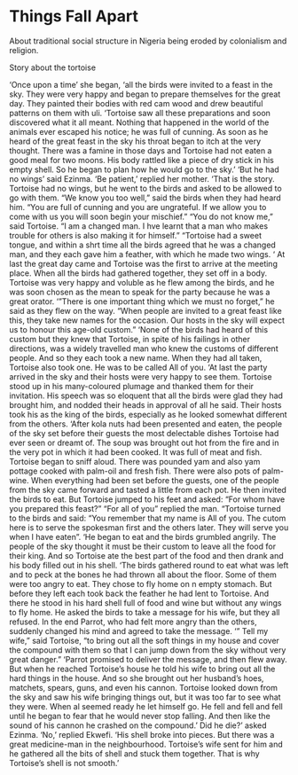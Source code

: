 # Things Fall Apart

About traditional social structure in Nigeria being eroded by colonialism and religion. 

Story about the tortoise

‘Once upon a time’ she began, ‘all the birds were invited to a feast in the sky. They were very happy and began to prepare themselves for the great day. They painted their bodies with red cam wood and drew beautiful patterns on them with uli.
‘Tortoise saw all these preparations and soon discovered what it all meant. Nothing that happened in the world of the animals ever escaped his notice; he was full of cunning. As soon as he heard of the great feast in the sky his throat began to itch at the very thought. There was a famine in those days and Tortoise had not eaten a good meal for two moons. His body rattled like a piece of dry stick in his empty shell. So he began to plan how he would go to the sky.’ 
‘But he had no wings’ said Ezinma.
‘Be patient,’ replied her mother. ‘That is the story. Tortoise had no wings, but he went to the birds and asked to be allowed to go with them.
“We know you too well,” said the birds when they had heard him. “You are full of cunning and you are ungrateful. If we allow you to come with us you will soon begin your mischief.” 
“You do not know me,” said Tortoise. “I am a changed man. I hve learnt that a man who makes trouble for others is also making it for himself.”
“Tortoise had a sweet tongue, and within a shrt time all the birds agreed that he was a changed man, and they each gave him a feather, with which he made two wings.
‘ At last the great day came and Tortoise was the first to arrive at the meeting place. When all the birds had gathered together, they set off in a body. Tortoise was very happy and voluble as he flew among the birds, and he was soon chosen as the mean to speak for the party because he was a great orator.
‘”There is one important thing which we must no forget,” he said as they flew on the way. “When people are invited to a great feast like this, they take new names for the occasion. Our hosts in the sky will expect us to honour this age-old custom.”
‘None of the birds had heard of this custom but they knew that Tortoise, in spite of his failings in other directions, was a widely travelled man who knew the customs of different people. And so they each took a new name. When they had all taken, Tortoise also took one. He was to be called All of you.
‘At last the party arrived in the sky and their hosts were very happy to see them. Tortoise stood up in his many-coloured plumage and thanked them for their invitation. His speech was so eloquent that all the birds were glad they had brought him, and nodded their heads in approval of all he said. Their hosts took his as the king of the birds, especially as he looked somewhat different from the others.
‘After kola nuts had been presented and eaten, the people of the sky set before their guests the most delectable dishes Tortoise had ever seen or dreamt of. The soup was brought out hot from the fire and in the very pot in which it had been cooked. It was full of meat and fish. Tortoise began to sniff aloud. There was pounded yam and also yam pottage cooked with palm-oil and fresh fish. There were also pots of palm-wine. When everything had been set before the guests, one of the people from the sky came forward and tasted a little from each pot. He then invited the birds to eat. But Tortoise jumped to his feet and asked: “For whom have you prepared this feast?”
“For all of you” replied the man.
“Tortoise turned to the birds and said: “You remember that my name is All of you. The cutom here is to serve the spokesman first and the others later. They will serve you when I have eaten”.
‘He began to eat and the birds grumbled angrily. The people of the sky thought it must be their custom to leave all the food for their king. And so Tortoise ate the best part of the food and then drank and his body filled out in his shell.
‘The birds gathered round to eat what was left and to peck at the bones he had thrown all about the floor. Some of them were too angry to eat. They chose to fly home on n empty stomach. But before they left each took back the feather he had lent to Tortoise. And there he stood in his hard shell full of food and wine but without any wings to fly home. He asked the birds to take a message for his wife, but they all refused. In the end Parrot, who had felt more angry than the others, suddenly changed his mind and agreed to take the message.
‘” Tell my wife,” said Tortoise, “to bring out all the soft things in my house and cover the compound with them so that I can jump down from the sky without very great danger.”
‘Parrot promised to deliver the message, and then flew away. But when he reached Tortoise’s house he told his wife to bring out all the hard things in the house. And so she brought out her husband’s hoes, matchets, spears, guns, and even his cannon. Tortoise looked down from the sky and saw his wife bringing things out, but it was too far to see what they were. When al seemed ready he let himself go. He fell and fell and fell until he began to fear that he would never stop falling. And then like the sound of his cannon he crashed on the compound.’
Did he die?’ asked Ezinma.
‘No,’ replied Ekwefi. ‘His shell broke into pieces. But there was a great medicine-man in the neighbourhood. Tortoise’s wife sent for him and he gathered all the bits of shell and stuck them together. That is why Tortoise’s shell is not smooth.’ 

